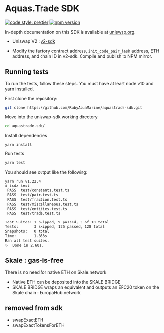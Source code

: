 # Aquas.Trade SDK

[![code style: prettier](https://img.shields.io/badge/code_style-prettier-ff69b4.svg?style=flat-square)](https://github.com/prettier/prettier)
[![npm version](https://img.shields.io/npm/v/@aquastrade/sdk/latest.svg)](https://www.npmjs.com/package/@aquastrade/sdk/v/latest)

In-depth documentation on this SDK is available at [uniswap.org](https://uniswap.org/docs/v2/SDK/getting-started/).

* Uniswap V2 : [v2-sdk](https://github.com/Uniswap/v2-sdk)

* Modify the factory contract address, `init_code_pair_hash` address, ETH address, and chain ID in v2-sdk. Compile and publish to NPM mirror. 

## Running tests

To run the tests, follow these steps. You must have at least node v10 and [yarn](https://yarnpkg.com/) installed.

First clone the repository:

```sh
git clone https://github.com/RubyAquaMarine/aquastrade-sdk.git
```

Move into the uniswap-sdk working directory

```sh
cd aquastrade-sdk/
```

Install dependencies

```sh
yarn install
```

Run tests

```sh
yarn test
```

You should see output like the following:

```sh
yarn run v1.22.4
$ tsdx test
 PASS  test/constants.test.ts
 PASS  test/pair.test.ts
 PASS  test/fraction.test.ts
 PASS  test/miscellaneous.test.ts
 PASS  test/entities.test.ts
 PASS  test/trade.test.ts

Test Suites: 1 skipped, 9 passed, 9 of 10 total
Tests:       3 skipped, 125 passed, 128 total
Snapshots:   0 total
Time:        1.853s
Ran all test suites.
✨  Done in 2.60s.
```

## Skale : gas-is-free

There is no need for native ETH on Skale.network

* Native ETH can be deposited into the SKALE BRIDGE
* SKALE BRIDGE wraps an equivalent and outputs an ERC20 token on the Skale chain : EuropaHub.network
  
## removed from sdk
- swapExactETH
- swapExactTokensForETH

